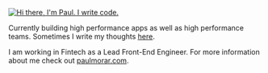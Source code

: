 [![Hi there, I'm Paul. I write code.](https://user-images.githubusercontent.com/12514384/152210433-0d603070-c01f-4750-a40c-cdac28afa2ee.gif)](https://paulmorar.com/)


Currently building high performance apps as well as high performance teams. Sometimes I write my thoughts [here](https://medium.com/@paulmorar).

I am working in Fintech as a Lead Front-End Engineer. For more information about me check out [paulmorar.com](https://paulmorar.com/).

<!--
**paulmorar/paulmorar** is a ✨ _special_ ✨ repository because its `README.md` (this file) appears on your GitHub profile.

Here are some ideas to get you started:

- 🔭 I’m currently working on ...
- 🌱 I’m currently learning ...
- 👯 I’m looking to collaborate on ...
- 🤔 I’m looking for help with ...
- 💬 Ask me about ...
- 📫 How to reach me: ...
- 😄 Pronouns: ...
- ⚡ Fun fact: ...
-->
